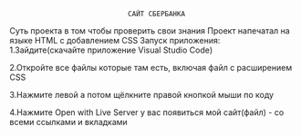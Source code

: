                                  САЙТ СБЕРБАНКА
Суть проекта в том чтобы проверить свои знания
Проект напечатал на языке HTML с добавлением CSS
Запуск приложения:
1.Зайдите(скачайте приложение Visual Studio Code)

2.Откройте все файлы которые там есть, включая файл с расширением CSS

3.Нажмите левой а потом щёлкните правой кнопкой мыши по коду
      
4.Нажмите Open with Live Server у вас появиться мой сайт(файл) - со всеми ссылками и вкладками
